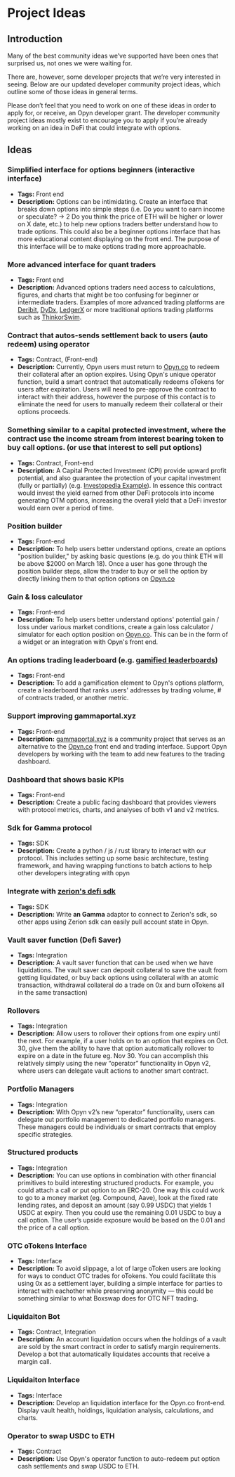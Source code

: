 # Project Ideas

## Introduction

Many of the best community ideas we’ve supported have been ones that surprised us, not ones we were waiting for.

There are, however, some developer projects that we’re very interested in seeing. Below are our updated developer community project ideas, which outline some of those ideas in general terms.

Please don’t feel that you need to work on one of these ideas in order to apply for, or receive, an Opyn developer grant. The developer community project ideas mostly exist to encourage you to apply if you’re already working on an idea in DeFi that could integrate with options.

## Ideas

### Simplified interface for options beginners (interactive interface)

- **Tags:** Front end
- **Description:** Options can be intimidating. Create an interface that breaks down options into simple steps (i.e. Do you want to earn income or speculate? → 2 Do you think the price of ETH will be higher or lower on X date, etc.) to help new options traders better understand how to trade options. This could also be a beginner options interface that has more educational content displaying on the front end. The purpose of this interface will be to make options trading more approachable.

### More advanced interface for quant traders

- **Tags:** Front end
- **Description:** Advanced options traders need access to calculations, figures, and charts that might be too confusing for beginner or intermediate traders. Examples of more advanced trading platforms are [Deribit](https://www.deribit.com/), [DyDx](https://dydx.exchange/), [LedgerX](https://www.ledgerx.com/options) or more traditional options trading platforms such as [ThinkorSwim](https://www.tdameritrade.com/tools-and-platforms/thinkorswim/desktop.page).

### Contract that autos-sends settlement back to users (auto redeem) using operator

- **Tags:** Contract, (Front-end)
- **Description:** Currently, Opyn users must return to [Opyn.co](http://opyn.co/) to redeem their collateral after an option expires. Using Opyn's unique operator function, build a smart contract that automatically redeems oTokens for users after expiration. Users will need to pre-approve the contract to interact with their address, however the purpose of this contact is to eliminate the need for users to manually redeem their collateral or their options proceeds.

### Something similar to a capital protected investment, where the contract use the income stream from interest bearing token to buy call options. (or use that interest to sell put options)

- **Tags:** Contract, Front-end
- **Description:** A Capital Protected Investment (CPI) provide upward profit potential, and also guarantee the protection of your capital investment (fully or partially) (e.g. [Investopedia Example](https://www.investopedia.com/articles/investing/073115/how-create-capital-protected-investment-using-options.asp)). In essence this contract would invest the yield earned from other DeFi protocols into income generating OTM options, increasing the overall yield that a DeFi investor would earn over a period of time.

### Position builder

- **Tags:** Front-end
- **Description:** To help users better understand options, create an options "position builder," by asking basic questions (e.g. do you think ETH will be above $2000 on March 18). Once a user has gone through the position builder steps, allow the trader to buy or sell the option by directly linking them to that option options on [Opyn.co](http://opyn.co/)

### Gain & loss calculator

- **Tags:** Front-end
- **Description:** To help users better understand options' potential gain / loss under various market conditions, create a gain loss calculator / simulator for each option position on [Opyn.co](http://opyn.co/). This can be in the form of a widget or an integration with Opyn's front end.

### An options trading leaderboard (e.g. [gamified leaderboards](https://matcha.xyz/moolah))

- **Tags:** Front-end
- **Description:** To add a gamification element to Opyn's options platform, create a leaderboard that ranks users' addresses by trading volume, # of contracts traded, or another metric.

### Support improving gammaportal.xyz

- **Tags:** Front-end
- **Description:** [gammaportal.xyz](http://gammaportal.xyz/) is a community project that serves as an alternative to the [Opyn.co](http://opyn.co/) front end and trading interface. Support Opyn developers by working with the team to add new features to the trading dashboard.

### Dashboard that shows basic KPIs

- **Tags:** Front-end
- **Description:** Create a public facing dashboard that provides viewers with protocol metrics, charts, and analyses of both v1 and v2 metrics.

### Sdk for Gamma protocol

- **Tags:** SDK
- **Description:** Create a python / js / rust library to interact with our protocol. This includes setting up some basic architecture, testing framework, and having wrapping functions to batch actions to help other developers integrating with opyn

### Integrate with [zerion's defi sdk](https://github.com/zeriontech/defi-sdk)

- **Tags:** SDK
- **Description:** Write **an Gamma** adaptor to connect to Zerion's sdk, so other apps using Zerion sdk can easily pull account state in Opyn.

### Vault saver function (Defi Saver)

- **Tags:** Integration
- **Description:** A vault saver function that can be used when we have liquidations. The vault saver can deposit collateral to save the vault from getting liquidated, or buy back options using collateral with an atomic transaction, withdrawal collateral do a trade on 0x and burn oTokens all in the same transaction)

### Rollovers

- **Tags:** Integration
- **Description:** Allow users to rollover their options from one expiry until the next. For example, if a user holds on to an option that expires on Oct. 30, give them the ability to have that option automatically rollover to expire on a date in the future eg. Nov 30. You can accomplish this relatively simply using the new “operator” functionality in Opyn v2, where users can delegate vault actions to another smart contract.

### Portfolio Managers

- **Tags:** Integration
- **Description:** With Opyn v2’s new “operator” functionality, users can delegate out portfolio management to dedicated portfolio managers. These managers could be individuals or smart contracts that employ specific strategies.

### Structured products

- **Tags:** Integration
- **Description:** You can use options in combination with other financial primitives to build interesting structured products. For example, you could attach a call or put option to an ERC-20. One way this could work to go to a money market (eg. Compound, Aave), look at the fixed rate lending rates, and deposit an amount (say 0.99 USDC) that yields 1 USDC at expiry. Then you could use the remaining 0.01 USDC to buy a call option. The user’s upside exposure would be based on the 0.01 and the price of a call option.

### OTC oTokens Interface

- **Tags:** Interface
- **Description:** To avoid slippage, a lot of large oToken users are looking for ways to conduct OTC trades for oTokens. You could facilitate this using 0x as a settlement layer, building a simple interface for parties to interact with eachother while preserving anonymity — this could be something similar to what Boxswap does for OTC NFT trading.

### Liquidaiton Bot

- **Tags:** Contract, Integration 
- **Description:** An account liquidation occurs when the holdings of a vault are sold by the smart contract in order to satisfy margin requirements. Develop a bot that automatically liquidates accounts that receive a margin call.

### Liquidaiton Interface

- **Tags:** Interface
- **Description:** Develop an liquidation interface for the Opyn.co front-end. Display vault health, holdings, liquidation analysis, calculations, and charts. 

### Operator to swap USDC to ETH

- **Tags:** Contract
- **Description:** Use Opyn's operator function to auto-redeem put option cash settlements and swap USDC to ETH.

